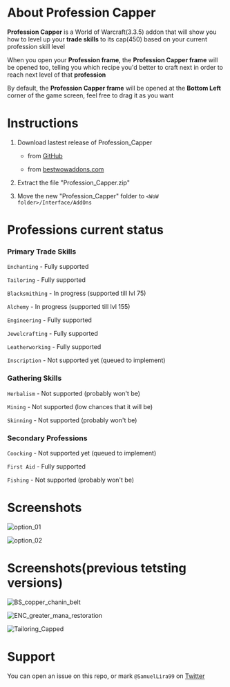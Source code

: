 # About Profession Capper
**Profession Capper** is a World of Warcraft(3.3.5) addon that will show you how to level up your **trade skills** to its cap(450) based on your current profession skill level

When you open your **Profession frame**, the **Profession Capper frame** will be opened too, telling you which recipe you'd better to craft next in order to reach next level of that **profession**

By default, the **Profession Capper frame** will be opened at the **Bottom Left** corner of the game screen, feel free to drag it as you want

# Instructions
1. Download lastest release of Profession_Capper

    - from [GitHub](https://github.com/SamuelLira99/Profession-Capper/releases)

    - from [bestwowaddons.com](https://bestwowaddons.com/download/profession-capper/)


2. Extract the file "Profession_Capper.zip"

3. Move the new "Profession_Capper" folder to `<WoW folder>/Interface/AddOns`

# Professions current status

### Primary Trade Skills

`Enchanting` - Fully supported

`Tailoring` - Fully supported

`Blacksmithing` - In progress (supported till lvl 75)

`Alchemy` - In progress (supported till lvl 155)

`Engineering` - Fully supported

`Jewelcrafting` - Fully supported

`Leatherworking` - Fully supported

`Inscription` - Not supported yet (queued to implement)

### Gathering Skills
`Herbalism` - Not supported (probably won't be)

`Mining` - Not supported (low chances that it will be)

`Skinning` - Not supported (probably won't be)

### Secondary Professions
`Coocking` - Not supported yet (queued to implement)

`First Aid` - Fully supported

`Fishing` - Not supported (probably won't be)

# Screenshots
![option_01](https://rentyourapp.com/img/000-off-topic/pcapper/pcapper_crafting_option_1.jpg)

![option_02](https://rentyourapp.com/img/000-off-topic/pcapper/pcapper_crafting_option_2.jpg)

# Screenshots(previous tetsting versions)
![BS_copper_chanin_belt](https://rentyourapp.com/img/000-off-topic/pcapper/pcapper_blacksmithing_print.png)

![ENC_greater_mana_restoration](https://rentyourapp.com/img/000-off-topic/pcapper/pcapper_enchanting_plain_print.png)

![Tailoring_Capped](https://rentyourapp.com/img/000-off-topic/pcapper/pcapper_tailoring_plain.png)

# Support
You can open an issue on this repo, or mark `@SamuelLira99` on [Twitter](https://twitter.com/SamuelLira99)
